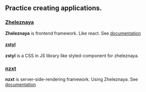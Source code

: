 ## Practice creating applications.
### [Zheleznaya](https://github.com/naoki-tomita/zheleznaya) 
**Zheleznaya** is frontend framework. Like react.
See [documentation](https://zheleznaya.netlify.app/)

#### [zstyl](https://github.com/naoki-tomita/zstyl)
**zstyl** is a CSS in JS library like styled-component for zheleznaya.

### [nzxt](https://github.com/naoki-tomita/nzxt) 
**nzxt** is server-side-rendering framework. Using Zheleznaya.
See [documentation](http://www.nzxt-docs.tk/)
